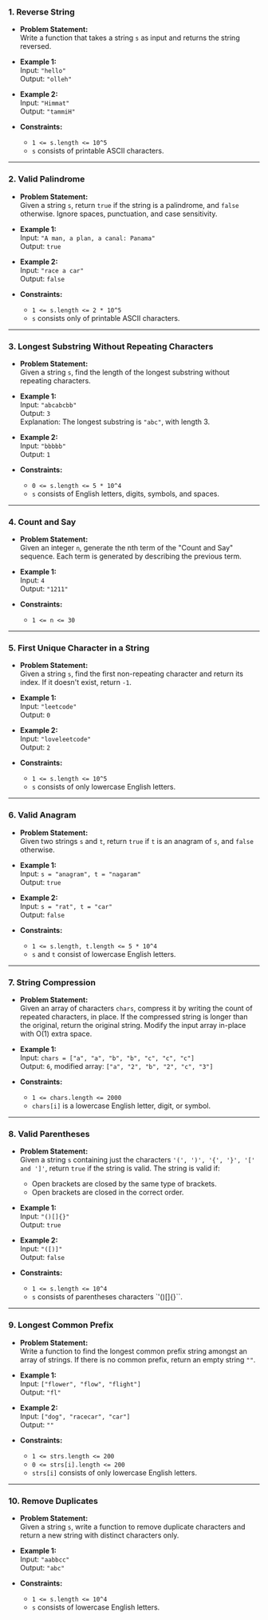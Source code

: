 ### 1. **Reverse String**
   - **Problem Statement:**  
     Write a function that takes a string `s` as input and returns the string reversed.
   
   - **Example 1:**  
     Input: `"hello"`  
     Output: `"olleh"`
   
   - **Example 2:**  
     Input: `"Himmat"`  
     Output: `"tammiH"`

   - **Constraints:**
     - `1 <= s.length <= 10^5`
     - `s` consists of printable ASCII characters.

---

### 2. **Valid Palindrome**
   - **Problem Statement:**  
     Given a string `s`, return `true` if the string is a palindrome, and `false` otherwise. Ignore spaces, punctuation, and case sensitivity.
   
   - **Example 1:**  
     Input: `"A man, a plan, a canal: Panama"`  
     Output: `true`
   
   - **Example 2:**  
     Input: `"race a car"`  
     Output: `false`

   - **Constraints:**
     - `1 <= s.length <= 2 * 10^5`
     - `s` consists only of printable ASCII characters.

---

### 3. **Longest Substring Without Repeating Characters**
   - **Problem Statement:**  
     Given a string `s`, find the length of the longest substring without repeating characters.

   - **Example 1:**  
     Input: `"abcabcbb"`  
     Output: `3`  
     Explanation: The longest substring is `"abc"`, with length 3.

   - **Example 2:**  
     Input: `"bbbbb"`  
     Output: `1`
   
   - **Constraints:**
     - `0 <= s.length <= 5 * 10^4`
     - `s` consists of English letters, digits, symbols, and spaces.

---

### 4. **Count and Say**
   - **Problem Statement:**  
     Given an integer `n`, generate the nth term of the "Count and Say" sequence. Each term is generated by describing the previous term.

   - **Example 1:**  
     Input: `4`  
     Output: `"1211"`

   - **Constraints:**
     - `1 <= n <= 30`

---

### 5. **First Unique Character in a String**
   - **Problem Statement:**  
     Given a string `s`, find the first non-repeating character and return its index. If it doesn't exist, return `-1`.

   - **Example 1:**  
     Input: `"leetcode"`  
     Output: `0`
   
   - **Example 2:**  
     Input: `"loveleetcode"`  
     Output: `2`

   - **Constraints:**
     - `1 <= s.length <= 10^5`
     - `s` consists of only lowercase English letters.

---

### 6. **Valid Anagram**
   - **Problem Statement:**  
     Given two strings `s` and `t`, return `true` if `t` is an anagram of `s`, and `false` otherwise.
   
   - **Example 1:**  
     Input: `s = "anagram", t = "nagaram"`  
     Output: `true`
   
   - **Example 2:**  
     Input: `s = "rat", t = "car"`  
     Output: `false`

   - **Constraints:**
     - `1 <= s.length, t.length <= 5 * 10^4`
     - `s` and `t` consist of lowercase English letters.

---

### 7. **String Compression**
   - **Problem Statement:**  
     Given an array of characters `chars`, compress it by writing the count of repeated characters, in place. If the compressed string is longer than the original, return the original string. Modify the input array in-place with O(1) extra space.

   - **Example 1:**  
     Input: `chars = ["a", "a", "b", "b", "c", "c", "c"]`  
     Output: `6`, modified array: `["a", "2", "b", "2", "c", "3"]`
   
   - **Constraints:**
     - `1 <= chars.length <= 2000`
     - `chars[i]` is a lowercase English letter, digit, or symbol.

---

### 8. **Valid Parentheses**
   - **Problem Statement:**  
     Given a string `s` containing just the characters `'(', ')', '{', '}', '[' and ']'`, return `true` if the string is valid. The string is valid if:
     - Open brackets are closed by the same type of brackets.
     - Open brackets are closed in the correct order.

   - **Example 1:**  
     Input: `"()[]{}"`  
     Output: `true`
   
   - **Example 2:**  
     Input: `"([)]"`  
     Output: `false`

   - **Constraints:**
     - `1 <= s.length <= 10^4`
     - `s` consists of parentheses characters `'()[]{}``.

---

### 9. **Longest Common Prefix**
   - **Problem Statement:**  
     Write a function to find the longest common prefix string amongst an array of strings. If there is no common prefix, return an empty string `""`.

   - **Example 1:**  
     Input: `["flower", "flow", "flight"]`  
     Output: `"fl"`
   
   - **Example 2:**  
     Input: `["dog", "racecar", "car"]`  
     Output: `""`

   - **Constraints:**
     - `1 <= strs.length <= 200`
     - `0 <= strs[i].length <= 200`
     - `strs[i]` consists of only lowercase English letters.

---

### 10. **Remove Duplicates**
   - **Problem Statement:**  
     Given a string `s`, write a function to remove duplicate characters and return a new string with distinct characters only.
   
   - **Example 1:**  
     Input: `"aabbcc"`  
     Output: `"abc"`

   - **Constraints:**
     - `1 <= s.length <= 10^4`
     - `s` consists of lowercase English letters.
